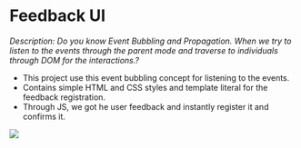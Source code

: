 # Feedback UI

_*Description: Do you know Event Bubbling and Propagation. When we try to listen to the events through the parent mode and traverse to individuals through DOM for the interactions.?*_

- This project use this event bubbling concept for listening to the events.
- Contains simple HTML and CSS styles and template literal for the feedback registration.
- Through JS, we got he user feedback and instantly register it and confirms it.

![](https://media.giphy.com/media/v1.Y2lkPTc5MGI3NjExYTdjMTQyYWMzYzVjZjc5NTE0YzA0MWJiZDZjOTgwNTgyYTNjZjU0NSZjdD1n/cRxw2QiAdgtBDE4fHk/giphy.gif)
